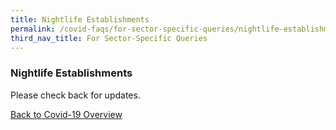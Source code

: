 ```yaml
---
title: Nightlife Establishments
permalink: /covid-faqs/for-sector-specific-queries/nightlife-establishments
third_nav_title: For Sector-Specific Queries
---
```


### Nightlife Establishments

Please check back for updates.

[Back to Covid-19 Overview](/covid/)
